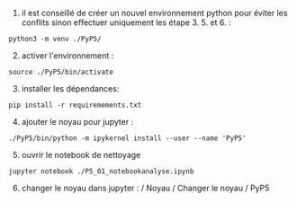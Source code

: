 1. il est conseillé de créer un nouvel environnement python pour éviter les conflits sinon effectuer uniquement les étape 3. 5. et 6. :

`python3 -m venv ./PyP5/`

2. activer l'environnement :

`source ./PyP5/bin/activate`

3. installer les dépendances:

`pip install -r requiremements.txt`

4. ajouter le noyau pour jupyter :

`./PyP5/bin/python -m ipykernel install --user --name 'PyP5'`

5. ouvrir le notebook de nettoyage

`jupyter notebook ./P5_01_notebookanalyse.ipynb`

6. changer le noyau dans jupyter : / Noyau / Changer le noyau / PyP5
